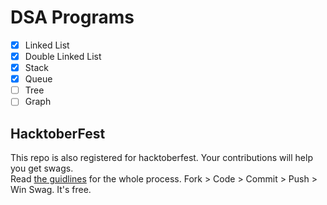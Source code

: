 # DSA Programs

- [x] Linked List  
- [x] Double Linked List  
- [x] Stack  
- [x] Queue  
- [ ] Tree
- [ ] Graph

## HacktoberFest

This repo is also registered for hacktoberfest. Your contributions will help you get swags.  
Read [the guidlines](CONTRIBUTING.md) for the whole process.
Fork > Code > Commit > Push > Win Swag. It's free.
